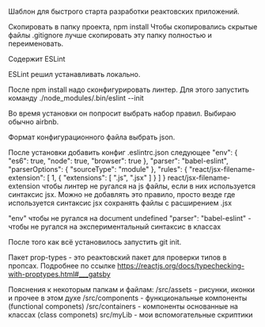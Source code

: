 Шаблон для быстрого старта разработки реактовских приложений. 

Скопировать в папку проекта, npm install
Чтобы скопировались скрытые файлы .gitignore лучше скопировать эту папку полностью и переименовать. 

Содержит ESLint


ESLint решил устанавливать локально. 

После npm install надо сконфигурировать линтер. Для этого запустить команду
./node_modules/.bin/eslint --init

Во время установки он попросит выбрать набор правил. Выбираю обычно airbnb. 

Формат конфигурационного файла выбрать json.

После установки добавить конфиг .eslintrc.json следующее
"env": {
"es6": true,
"node": true,
"browser": true
},
"parser": "babel-eslint",
"parserOptions": {
"sourceType": "module"
},
"rules": {
"react/jsx-filename-extension": [
  1,
  {
  "extensions": [
      ".js",
      ".jsx"
    ]
  }
]
}
react/jsx-filename-extension чтобы линтер не ругался на js файлы, если в них используется синтаксис jsx. Можно не добавлять это правило, просто везде где используется синтаксис jsx сохранять файлы с расширением .jsx 

"env" чтобы не ругался на document undefined
"parser": "babel-eslint" - чтобы не ругался на экспериментальный синтаксис в классах


После того как всё установилось запустить git init.


Пакет prop-types - это реактовский пакет для проверки типов в пропсах. Подробнее по ссылке
https://reactjs.org/docs/typechecking-with-proptypes.html#___gatsby

Пояснения к некоторым папкам и файлам:
/src/assets - рисунки, иконки и прочее в этом духе
/src/components - функциональные компоненты (functional componets)
/src/containers - компоненты основанные на классах (class componets)
src/myLib - мои вспомогательные скриптики







